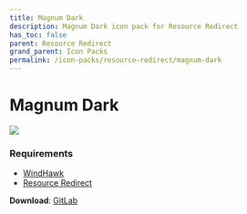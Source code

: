 ```yaml
---
title: Magnum Dark
description: Magnum Dark icon pack for Resource Redirect
has_toc: false
parent: Resource Redirect
grand_parent: Icon Packs
permalink: /icon-packs/resource-redirect/magnum-dark
---
```


Magnum Dark
===========================

![][Preview]

### Requirements

*   [WindHawk][WindHawk]
*   [Resource Redirect][ResourceRedirect]


**Download**: [GitLab][GitLab]

<!-- ///////////////////////////////////////////////////////////////////////////////////////////////////////////////////////////////////////////////////// -->

[Preview]: https://gitlab.com/the-back-room/resource-redirect/-/tree/main/icon-packs/Magnum-Dark/Extras/Preview.bmp 

[GitLab]: https://gitlab.com/the-back-room/resource-redirect/-/tree/main/icon-packs/Magnum-Dark

[WindHawk]: https://windhawk.net/
[ResourceRedirect]: https://windhawk.net/mods/icon-resource-redirect

<!-- ///////////////////////////////////////////////////////////////////////////////////////////////////////////////////////////////////////////////////// -->
